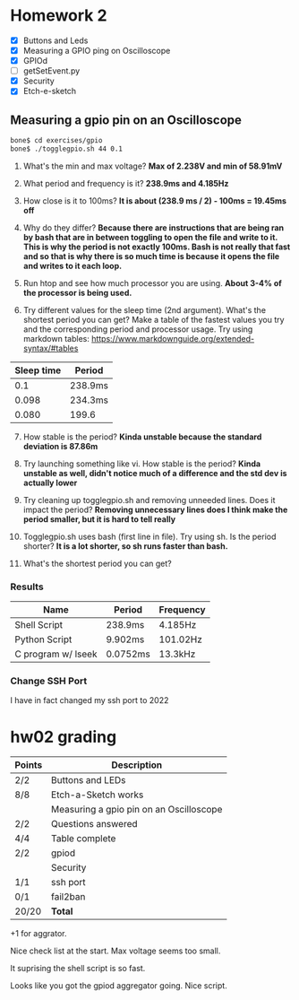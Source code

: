 # Homework 2

- [x] Buttons and Leds
- [x] Measuring a GPIO ping on Oscilloscope
- [x] GPIOd
- [ ] getSetEvent.py
- [x] Security
- [x] Etch-e-sketch

## Measuring a gpio pin on an Oscilloscope

```bash
bone$ cd exercises/gpio
bone$ ./togglegpio.sh 44 0.1 
```

1. What's the min and max voltage?
**Max of 2.238V and min of 58.91mV**

2. What period and frequency is it?
**238.9ms and 4.185Hz**

3. How close is it to 100ms?
**It is about (238.9 ms / 2) - 100ms = 19.45ms off**

4. Why do they differ?
**Because there are instructions that are being ran by bash that are in between toggling to open the file and write to it. This is why the period is not exactly 100ms. Bash is not really that fast and so that is why there is so much time is because it opens the file and writes to it each loop.**

5. Run htop and see how much processor you are using.
**About 3-4% of the processor is being used.**

6. Try different values for the sleep time (2nd argument). What's the shortest period you can get? Make a table of the fastest values you try and the corresponding period and processor usage. Try using markdown tables: https://www.markdownguide.org/extended-syntax/#tables

| Sleep time | Period |
|------|--------|
| 0.1 | 238.9ms |
| 0.098 | 234.3ms |
| 0.080 | 199.6 |

7. How stable is the period?
**Kinda unstable because the standard deviation is 87.86m**

8. Try launching something like vi. How stable is the period?
**Kinda unstable as well, didn't notice much of a difference and the std dev is actually lower**

9. Try cleaning up togglegpio.sh and removing unneeded lines. Does it impact the period?
**Removing unnecessary lines does I think make the period smaller, but it is hard to tell really**

10. Togglegpio.sh uses bash (first line in file). Try using sh. Is the period shorter?
**It is a lot shorter, so sh runs faster than bash.**

11. What's the shortest period you can get? 

### Results

| Name | Period | Frequency |
|------|--------|-----------|
| Shell Script | 238.9ms | 4.185Hz |
| Python Script| 9.902ms | 101.02Hz |
| C program w/ lseek | 0.0752ms | 13.3kHz |

### Change SSH Port

I have in fact changed my ssh port to 2022

# hw02 grading

| Points      | Description |
| ----------- | ----------- |
|  2/2 | Buttons and LEDs 
|  8/8 | Etch-a-Sketch works
|      | Measuring a gpio pin on an Oscilloscope 
|  2/2 | Questions answered
|  4/4 | Table complete
|  2/2 | gpiod
|      | Security
|  1/1 | ssh port 
|  0/1 | fail2ban
| 20/20   | **Total**
+1 for aggrator.

Nice check list at the start.
Max voltage seems too small.

It suprising the shell script is so fast.

Looks like you got the gpiod aggregator going.  Nice script.